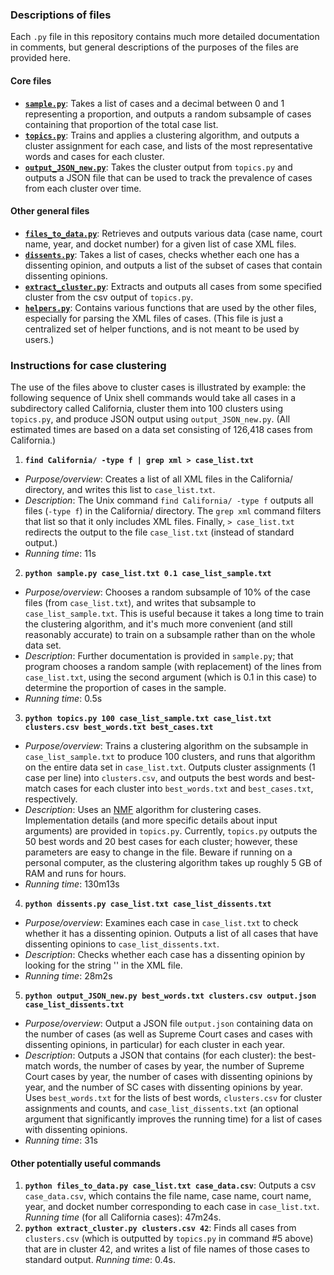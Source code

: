 ### Descriptions of files
Each `.py` file in this repository contains much more detailed documentation in comments, but general descriptions of the purposes of the files are provided here.

#### Core files
- [**`sample.py`**](sample.py): Takes a list of cases and a decimal between 0 and 1 representing a proportion, and outputs a random subsample of cases containing that proportion of the total case list.
- [**`topics.py`**](topics.py): Trains and applies a clustering algorithm, and outputs a cluster assignment for each case, and lists of the most representative words and cases for each cluster.
- [**`output_JSON_new.py`**](output_JSON_new.py): Takes the cluster output from `topics.py` and outputs a JSON file that can be used to track the prevalence of cases from each cluster over time.

#### Other general files
- [**`files_to_data.py`**](files_to_data.py): Retrieves and outputs various data (case name, court name, year, and docket number) for a given list of case XML files.
- [**`dissents.py`**](dissents.py): Takes a list of cases, checks whether each one has a dissenting opinion, and outputs a list of the subset of cases that contain dissenting opinions.
- [**`extract_cluster.py`**](extract_cluster.py): Extracts and outputs all cases from some specified cluster from the csv output of `topics.py`.
- [**`helpers.py`**](helpers.py): Contains various functions that are used by the other files, especially for parsing the XML files of cases. (This file is just a centralized set of helper functions, and is not meant to be used by users.)

### Instructions for case clustering
The use of the files above to cluster cases is illustrated by example: the following sequence of Unix shell commands would take all cases in a subdirectory called California, cluster them into 100 clusters using `topics.py`, and produce JSON output using `output_JSON_new.py`. (All estimated times are based on a data set consisting of 126,418 cases from California.)

1. **`find California/ -type f | grep xml > case_list.txt`**
  * _Purpose/overview_: Creates a list of all XML files in the California/ directory, and writes this list to `case_list.txt`.
  * _Description_: The Unix command `find California/ -type f` outputs all files (`-type f`) in the California/ directory. The `grep xml` command filters that list so that it only includes XML files. Finally, `> case_list.txt` redirects the output to the file `case_list.txt` (instead of standard output.)
  * _Running time_: 11s
2. **`python sample.py case_list.txt 0.1 case_list_sample.txt`**
  * _Purpose/overview_: Chooses a random subsample of 10% of the case files (from `case_list.txt`), and writes that subsample to `case_list_sample.txt`. This is useful because it takes a long time to train the clustering algorithm, and it's much more convenient (and still reasonably accurate) to train on a subsample rather than on the whole data set.
  * _Description_: Further documentation is provided in `sample.py`; that program chooses a random sample (with replacement) of the lines from `case_list.txt`, using the second argument (which is 0.1 in this case) to determine the proportion of cases in the sample.
  * _Running time_: 0.5s
3. **`python topics.py 100 case_list_sample.txt case_list.txt clusters.csv best_words.txt best_cases.txt`**
  * _Purpose/overview_: Trains a clustering algorithm on the subsample in `case_list_sample.txt` to produce 100 clusters, and runs that algorithm on the entire data set in `case_list.txt`. Outputs cluster assignments (1 case per line) into `clusters.csv`, and outputs the best words and best-match cases for each cluster into `best_words.txt` and `best_cases.txt`, respectively.
  * _Description_: Uses an [NMF](https://en.wikipedia.org/wiki/Non-negative_matrix_factorization) algorithm for clustering cases. Implementation details (and more specific details about input arguments) are provided in `topics.py`. Currently, `topics.py` outputs the 50 best words and 20 best cases for each cluster; however, these parameters are easy to change in the file. Beware if running on a personal computer, as the clustering algorithm takes up roughly 5 GB of RAM and runs for hours.
  * _Running time_: 130m13s
4. **`python dissents.py case_list.txt case_list_dissents.txt`**
  * _Purpose/overview_: Examines each case in `case_list.txt` to check whether it has a dissenting opinion. Outputs a list of all cases that have dissenting opinions to `case_list_dissents.txt`.
  * _Description_: Checks whether each case has a dissenting opinion by looking for the string '<opinion type="dissent">' in the XML file.
  * _Running time_: 28m2s
5. **`python output_JSON_new.py best_words.txt clusters.csv output.json case_list_dissents.txt`**
  * _Purpose/overview_: Output a JSON file `output.json` containing data on the number of cases (as well as Supreme Court cases and cases with dissenting opinions, in particular) for each cluster in each year.
  * _Description_: Outputs a JSON that contains (for each cluster): the best-match words, the number of cases by year, the number of Supreme Court cases by year, the number of cases with dissenting opinions by year, and the number of SC cases with dissenting opinions by year. Uses `best_words.txt` for the lists of best words, `clusters.csv` for cluster assignments and counts, and `case_list_dissents.txt` (an optional argument that significantly improves the running time) for a list of cases with dissenting opinions.
  * _Running time_: 31s


#### Other potentially useful commands

1. **`python files_to_data.py case_list.txt case_data.csv`**: Outputs a csv `case_data.csv`, which contains the file name, case name, court name, year, and docket number corresponding to each case in `case_list.txt`. _Running time_ (for all California cases): 47m24s.
2. **`python extract_cluster.py clusters.csv 42`**: Finds all cases from `clusters.csv` (which is outputted by `topics.py` in command #5 above) that are in cluster 42, and writes a list of file names of those cases to standard output. _Running time_: 0.4s.
